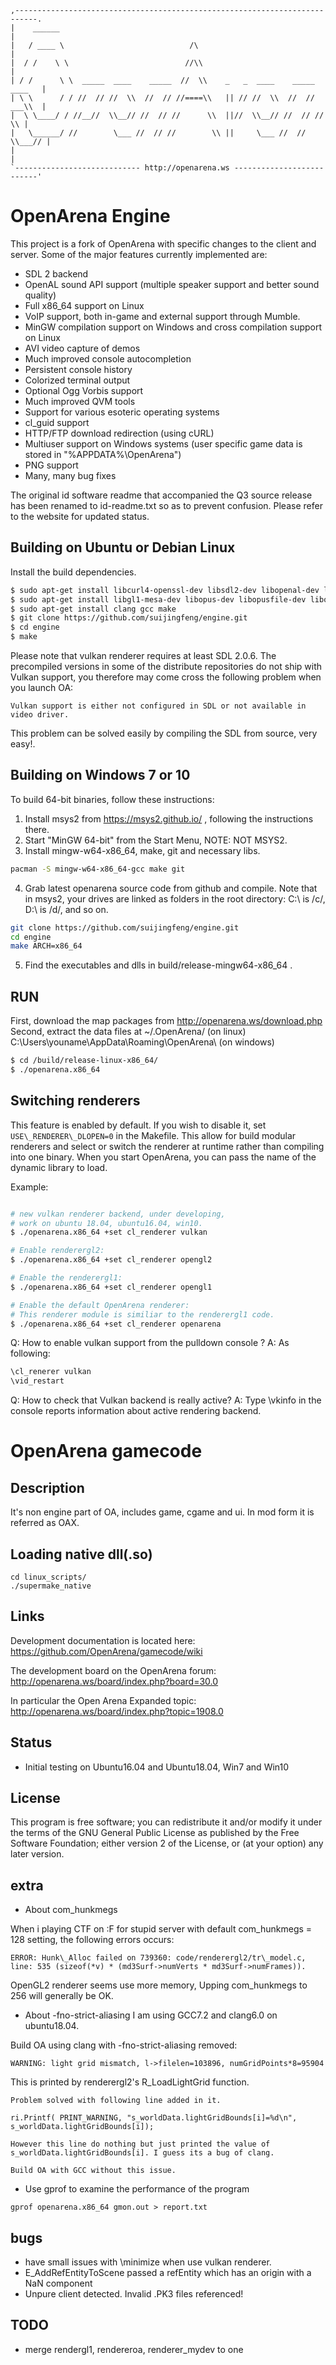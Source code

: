 
    ,---------------------------------------------------------------------------.
    |    ______                                                                 |
    |   / ____ \                            /\                                  |
    |  / /    \ \                          //\\                                 |
    | / /      \ \  _____  ____    _____  //  \\    _   _  ____    _____ ____   |
    | \ \      / / //  // //  \\  //  // //====\\   || // //  \\  //  // ___\\  |
    |  \ \____/ / //__//  \\__// //  // //      \\  ||//  \\__// //  // //   \\ |
    |   \______/ //        \___ //  // //        \\ ||     \___ //  //  \\___// |
    |                                                                           |
    `---------------------------- http://openarena.ws --------------------------'


# OpenArena Engine 
This project is a fork of OpenArena with specific changes to the client and server.
Some of the major features currently implemented are:

  * SDL 2 backend
  * OpenAL sound API support (multiple speaker support and better sound
    quality)
  * Full x86_64 support on Linux
  * VoIP support, both in-game and external support through Mumble.
  * MinGW compilation support on Windows and cross compilation support on Linux
  * AVI video capture of demos
  * Much improved console autocompletion
  * Persistent console history
  * Colorized terminal output
  * Optional Ogg Vorbis support
  * Much improved QVM tools
  * Support for various esoteric operating systems
  * cl_guid support
  * HTTP/FTP download redirection (using cURL)
  * Multiuser support on Windows systems (user specific game data
    is stored in "%APPDATA%\OpenArena")
  * PNG support
  * Many, many bug fixes

The original id software readme that accompanied the Q3 source release has been
renamed to id-readme.txt so as to prevent confusion. Please refer to the
website for updated status.



## Building on Ubuntu or Debian Linux ##

Install the build dependencies.

```sh
$ sudo apt-get install libcurl4-openssl-dev libsdl2-dev libopenal-dev libvulkan-dev
$ sudo apt-get install libgl1-mesa-dev libopus-dev libopusfile-dev libogg-dev zlib1g-dev libvorbis-dev libjpeg-dev libfreetype6-dev libxmp-dev
$ sudo apt-get install clang gcc make
$ git clone https://github.com/suijingfeng/engine.git
$ cd engine
$ make
```

Please note that vulkan renderer requires at least SDL 2.0.6. 
The precompiled versions in some of the distribute repositories 
do not ship with Vulkan support, you therefore may come cross the
following problem when you launch OA:

```
Vulkan support is either not configured in SDL or not available in video driver.
```
This problem can be solved easily by compiling the SDL from source, very easy!.

## Building on Windows 7 or 10 ##

To build 64-bit binaries, follow these instructions:

1. Install msys2 from https://msys2.github.io/ , following the instructions there.
2. Start "MinGW 64-bit" from the Start Menu, NOTE: NOT MSYS2.
3. Install mingw-w64-x86\_64, make, git and necessary libs.
```sh
pacman -S mingw-w64-x86_64-gcc make git
```
4. Grab latest openarena source code from github and compile. Note that in msys2, your drives are linked as folders in the root directory: C:\ is /c/, D:\ is /d/, and so on.

```sh
git clone https://github.com/suijingfeng/engine.git
cd engine
make ARCH=x86_64
```
5. Find the executables and dlls in build/release-mingw64-x86\_64 . 



## RUN ##
First, download the map packages from http://openarena.ws/download.php
Second, extract the data files at
~/.OpenArena/ (on linux) 
C:\Users\youname\AppData\Roaming\OpenArena\ (on windows)


```sh
$ cd /build/release-linux-x86_64/
$ ./openarena.x86_64
```


## Switching renderers ##


This feature is enabled by default. If you wish to disable it, 
set `USE\_RENDERER\_DLOPEN=0` in the Makefile.
This allow for build modular renderers and select or switch 
the renderer at runtime rather than compiling into one binary.
When you start OpenArena, you can pass the name of the dynamic library to load. 

Example:

```sh

# new vulkan renderer backend, under developing, 
# work on ubuntu 18.04, ubuntu16.04, win10.
$ ./openarena.x86_64 +set cl_renderer vulkan

# Enable renderergl2:
$ ./openarena.x86_64 +set cl_renderer opengl2

# Enable the renderergl1:
$ ./openarena.x86_64 +set cl_renderer opengl1

# Enable the default OpenArena renderer:
# This renderer module is similiar to the renderergl1 code.
$ ./openarena.x86_64 +set cl_renderer openarena
```

Q: How to enable vulkan support from the pulldown console ?
A: As following:
```sh
\cl_renerer vulkan
\vid_restart
```
Q: How to check that Vulkan backend is really active? 
A: Type \vkinfo in the console reports information about active rendering backend.



# OpenArena gamecode

## Description
It's non engine part of OA, includes game, cgame and ui.
In mod form it is referred as OAX. 

## Loading native dll(.so)

```
cd linux_scripts/
./supermake_native
```


## Links
Development documentation is located here: https://github.com/OpenArena/gamecode/wiki

The development board on the OpenArena forum: http://openarena.ws/board/index.php?board=30.0

In particular the Open Arena Expanded topic: http://openarena.ws/board/index.php?topic=1908.0



## Status

* Initial testing on Ubuntu16.04 and Ubuntu18.04, Win7 and Win10


## License

This program is free software; you can redistribute it and/or modify it under the terms of the GNU General Public License as published by the Free Software Foundation; either version 2 of the License, or (at your option) any later version.

## extra

* About com\_hunkmegs

When i playing CTF on :F for stupid server with default com\_hunkmegs = 128 setting, the following errors occurs:
```
ERROR: Hunk\_Alloc failed on 739360: code/renderergl2/tr\_model.c, line: 535 (sizeof(*v) * (md3Surf->numVerts * md3Surf->numFrames)).
```
OpenGL2 renderer seems use more memory, Upping com\_hunkmegs to 256 will generally be OK.


* About -fno-strict-aliasing
I am using GCC7.2 and clang6.0 on ubuntu18.04.

Build OA using clang with -fno-strict-aliasing removed:
```
WARNING: light grid mismatch, l->filelen=103896, numGridPoints*8=95904
```
This is printed by renderergl2's R_LoadLightGrid function.

    Problem solved with following line added in it.
```
ri.Printf( PRINT_WARNING, "s_worldData.lightGridBounds[i]=%d\n", s_worldData.lightGridBounds[i]);
```
    However this line do nothing but just printed the value of s_worldData.lightGridBounds[i]. I guess its a bug of clang.

    Build OA with GCC without this issue.

* Use gprof to examine the performance of the program
```
gprof openarena.x86_64 gmon.out > report.txt
```
## bugs
* have small issues with \minimize when use vulkan renderer.
* E_AddRefEntityToScene passed a refEntity which has an origin with a NaN component
* Unpure client detected. Invalid .PK3 files referenced!

## TODO
* merge rendergl1, rendereroa, renderer_mydev to one
